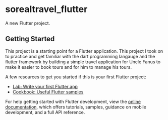 # sorealtravel_flutter

A new Flutter project.

## Getting Started

This project is a starting point for a Flutter application.
This project I took on to practice and get familiar with the dart programming langauge and the flutter framework by
building a simple travel application for Uncle Fanus to make it easier to book tours and for him to manage his tours.

A few resources to get you started if this is your first Flutter project:

- [Lab: Write your first Flutter app](https://docs.flutter.dev/get-started/codelab)
- [Cookbook: Useful Flutter samples](https://docs.flutter.dev/cookbook)

For help getting started with Flutter development, view the
[online documentation](https://docs.flutter.dev/), which offers tutorials,
samples, guidance on mobile development, and a full API reference.
